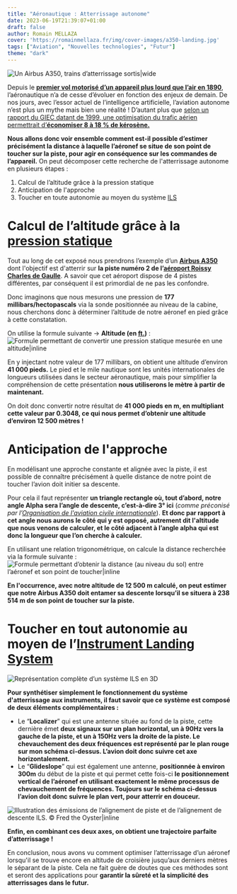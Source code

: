 ```yaml
---
title: "Aéronautique : Atterrissage autonome"
date: 2023-06-19T21:39:07+01:00
draft: false
author: Romain MELLAZA
cover: 'https://romainmellaza.fr/img/cover-images/a350-landing.jpg'
tags: ["Aviation", "Nouvelles technologies", "Futur"]
theme: "dark"
---
```


![Un Airbus A350, trains d’atterrissage sortis|wide](https://romainmellaza.fr/img/cover-images/a350-landing.jpg)

Depuis le [**premier vol motorisé d’un appareil plus lourd que l’air en 1890**](https://fr.wikipedia.org/wiki/%C3%89ole_(avion)), l’aéronautique n’a de cesse d’évoluer en fonction des enjeux de demain. De nos jours, avec l’essor actuel de l’intelligence artificielle, l’aviation autonome n’est plus un mythe mais bien une réalité ! D’autant plus que [selon un rapport du GIEC datant de 1999, une optimisation du trafic aérien permettrait d’**économiser 8 à 18 % de kérosène.**](https://fr.wikipedia.org/wiki/Gestion_du_trafic_a%C3%A9rien#Impact_environnemental)

**Nous allons donc voir ensemble comment est-il possible d’estimer précisément la distance à laquelle l’aéronef se situe de son point de toucher sur la piste, pour agir en conséquence sur les commandes de l’appareil.** On peut décomposer cette recherche de l'atterrissage autonome en plusieurs étapes :
1. Calcul de l’altitude grâce à la pression statique
2. Anticipation de l'approche
3. Toucher en toute autonomie au moyen du système [ILS](https://fr.wikipedia.org/wiki/Syst%C3%A8me_d%27atterrissage_aux_instruments)

# Calcul de l’altitude grâce à la [pression statique](https://fr.wikipedia.org/wiki/Pression_statique)
Tout au long de cet exposé nous prendrons l’exemple d’un [**Airbus A350**](https://fr.wikipedia.org/wiki/Airbus_A350_XWB) dont l'objectif est d'atterrir sur **la piste numéro 2 de l’[aéroport Roissy Charles de Gaulle](https://fr.wikipedia.org/wiki/A%C3%A9roport_de_Paris-Charles-de-Gaulle)**. A savoir que cet aéroport dispose de 4 pistes différentes, par conséquent il est primordial de ne pas les confondre.

Donc imaginons que nous mesurons une pression de **177 millibars/hectopascals** via la sonde positionnée au niveau de la cabine, nous cherchons donc à déterminer l’altitude de notre aéronef en pied grâce à cette constatation.

On utilise la formule suivante → **Altitude (en [ft.](https://fr.wikipedia.org/wiki/Pied_(unit%C3%A9)))** :
![Formule permettant de convertir une pression statique mesurée en une altitude|inline](https://romainmellaza.fr/img/autonomous-landing/static-pressure-equation.png)

En y injectant notre valeur de 177 millibars, on obtient une altitude d’environ **41 000 pieds.** Le pied et le mile nautique sont les unités internationales de longueurs utilisées dans le secteur aéronautique, mais pour simplifier la compréhension de cette présentation **nous utiliserons le mètre à partir de maintenant.**

On doit donc convertir notre résultat de **41 000 pieds en m, en multipliant cette valeur par 0.3048, ce qui nous permet d’obtenir une altitude d’environ 12 500 mètres !**

# Anticipation de l'approche
En modélisant une approche constante et alignée avec la piste, il est possible de connaître précisément à quelle distance de notre point de toucher l’avion doit initier sa descente.

Pour cela il faut représenter **un triangle rectangle où, tout d’abord, notre angle Alpha sera l’angle de descente, c’est-à-dire 3° ici** (*comme préconisé par l’[Organisation de l'aviation civile internationale](https://fr.wikipedia.org/wiki/Organisation_de_l%27aviation_civile_internationale)*). **Et donc par rapport à cet angle nous aurons le côté qui y est opposé, autrement dit l'altitude que nous venons de calculer, et le côté adjacent à l’angle alpha qui est donc la longueur que l’on cherche à calculer.**

En utilisant une relation trigonométrique, on calcule la distance recherchée via la formule suivante :
![Formule permettant d’obtenir la distance (au niveau du sol) entre l’aéronef et son point de toucher|inline](https://romainmellaza.fr/img/autonomous-landing/distance-GPS-altitude.png)

**En l'occurrence, avec notre altitude de 12 500 m calculé, on peut estimer que notre Airbus A350 doit entamer sa descente lorsqu’il se situera à 238 514 m de son point de toucher sur la piste.**

# Toucher en tout autonomie au moyen de l’[Instrument Landing System](https://fr.wikipedia.org/wiki/Syst%C3%A8me_d%27atterrissage_aux_instruments)
![Représentation complète d’un système ILS en 3D](https://romainmellaza.fr/img/autonomous-landing/ILS_schema.png)

**Pour synthétiser simplement le fonctionnement du système d'atterrissage aux instruments, il faut savoir que ce système est composé de deux éléments complémentaires :**
* Le “**Localizer**” qui est une antenne située au fond de la piste, cette dernière émet **deux signaux sur un plan horizontal, un à 90Hz vers la gauche de la piste, et un à 150Hz vers la droite de la piste. Le chevauchement des deux fréquences est représenté par le plan rouge sur mon schéma ci-dessus. L’avion doit donc suivre cet axe horizontalement.**
* Le “**Glideslope**” qui est également une antenne, **positionnée à environ 300m** du début de la piste et qui permet cette fois-ci **le positionnement vertical de l’aéronef en utilisant exactement le même processus de chevauchement de fréquences. Toujours sur le schéma ci-dessus l’avion doit donc suivre le plan vert, pour atterrir en douceur.**

![Illustration des émissions de l’alignement de piste et de l’alignement de descente ILS. © Fred the Oyster|inline](https://romainmellaza.fr/img/autonomous-landing/ILS_localizer_glideslope_illustration.png)

**Enfin, en combinant ces deux axes, on obtient une trajectoire parfaite d’atterrissage !**

En conclusion, nous avons vu comment optimiser l’atterrissage d’un aéronef lorsqu'il se trouve encore en altitude de croisière jusqu’aux derniers mètres le séparant de la piste. Cela ne fait guère de doutes que ces méthodes sont et seront des applications pour **garantir la sûreté et la simplicité des atterrissages dans le futur.**